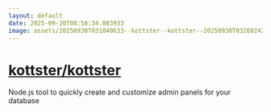 ```yaml
---
layout: default
date: 2025-09-30T08:58:34.083933
image: assets/20250930T031040633--kottster--kottster--20250930T032602425--cropped.png
---
```


# [kottster/kottster](https://github.com/kottster/kottster)

Node.js tool to quickly create and customize admin panels for your database
